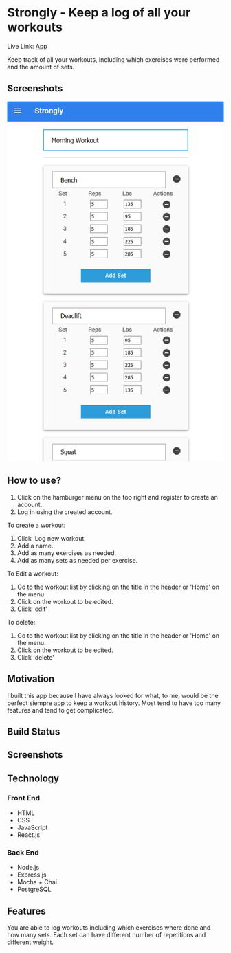 # Strongly - Keep a log of all your workouts

Live Link: [App](https://build.caco0830.now.sh/) <br />

Keep track of all your workouts, including which exercises were performed and the amount of sets.

## Screenshots

![Screenshot of application](https://raw.githubusercontent.com/caco0830/Strongly-client/master/src/assets/screenshot.png "App Screenshot")

## How to use?
1. Click on the hamburger menu on the top right and register to create an account.
2. Log in using the created account.

To create a workout: <br />
1. Click 'Log new workout'
2. Add a name.
3. Add as many exercises as needed.
4. Add as many sets as needed per exercise.

To Edit a workout:
1. Go to the workout list by clicking on the title in the header or 'Home' on the menu.
2. Click on the workout to be edited.
3. Click 'edit'

To delete:
1. Go to the workout list by clicking on the title in the header or 'Home' on the menu.
2. Click on the workout to be edited.
3. Click 'delete'


## Motivation
I built this app because I have always looked for what, to me, would be the perfect siempre app to keep a workout history. Most tend to have too many features and tend to get complicated.

## Build Status

## Screenshots

## Technology
### Front End
- HTML
- CSS
- JavaScript
- React.js

### Back End
- Node.js
- Express.js
- Mocha + Chai
- PostgreSQL

## Features
You are able to log workouts including which exercises where done and how many sets. Each set can have different number of repetitions and different weight. 


